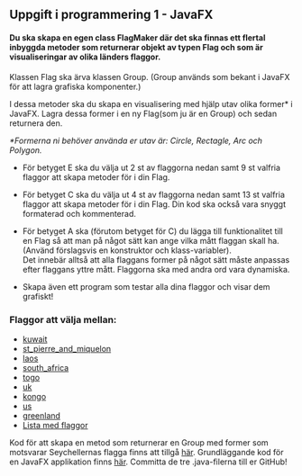## Uppgift i programmering 1 - JavaFX

#### Du ska skapa en egen class FlagMaker där det ska finnas ett flertal inbyggda metoder som returnerar objekt av typen Flag och som är visualiseringar av olika länders flaggor.

Klassen Flag ska ärva klassen Group. 
(Group används som bekant i JavaFX för att lagra grafiska komponenter.)

I dessa metoder ska du skapa en visualisering med hjälp utav olika former* i JavaFX. 
Lagra dessa former i en ny Flag(som ju är en Group) och sedan returnera den.

*\*Formerna ni behöver använda er utav är: Circle, Rectagle, Arc och Polygon.*

* För betyget E ska du välja ut 2 st av flaggorna nedan samt 9 st valfria flaggor att skapa metoder för i din Flag.

* För betyget C ska du välja ut 4 st av flaggorna nedan samt 13 st valfria flaggor att skapa metoder för i din Flag. Din kod ska också vara snyggt formaterad och kommenterad.

* För betyget A ska (förutom betyget för C)  du lägga till funktionalitet till en Flag så att man på något sätt kan ange vilka mått flaggan skall ha. 
(Använd förslagsvis en konstruktor och klass-variabler).
<br>Det innebär alltså att alla flaggans former på något sätt måste anpassas efter flaggans yttre mått. Flaggorna ska med andra ord vara dynamiska.

* Skapa även ett program som testar alla dina flaggor och visar dem grafiskt!

### Flaggor att välja mellan:
* [kuwait](http://www.theodora.com/flags/new11/kuwait.gif)
* [st_pierre_and_miquelon](http://www.theodora.com/flags/new7/st_pierre_and_miquelon.gif)
* [laos](http://www.theodora.com/flags/new8/laos.gif)
* [south_africa](http://www.theodora.com/wfb/south_africa/sf-ms.gif)
* [togo](http://www.theodora.com/flags/new8/togo-s.gif)
* [uk](http://www.theodora.com/flags/new12/uk.gif)
* [kongo](http://www.theodora.com/flags/cf-m.gif)
* [us](http://www.workmall.com/flags/united_states_flag_files/us-m.gif)
* [greenland](http://www.theodora.com/flags/new4/greenland.gif)
* [Lista med flaggor](http://www.photius.com/flags/alphabetic_list.html)


Kod för att skapa en metod som returnerar en Group med former som motsvarar Seychellernas flagga finns att tillgå [här](https://github.com/NTI-Kronhus/TE17D-PRRPRR01/blob/master/w15/flag/seychells.java).
Grundläggande kod för en JavaFX applikation finns [här](https://github.com/NTI-Kronhus/TE17D-PRRPRR01/blob/master/w15/javafx/grafik.java).
Committa de tre .java-filerna till er GitHub!
